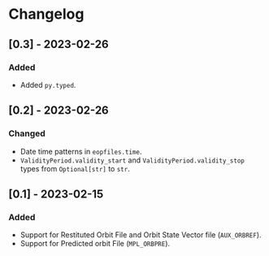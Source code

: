 # Changelog

## [0.3] - 2023-02-26

### Added
- Added `py.typed`.

## [0.2] - 2023-02-26

### Changed
- Date time patterns in `eopfiles.time`.
- `ValidityPeriod.validity_start` and `ValidityPeriod.validity_stop` types from
  `Optional[str]` to `str`.

## [0.1] - 2023-02-15

### Added
- Support for Restituted Orbit File and Orbit State Vector file (`AUX_ORBREF`).
- Support for Predicted orbit File (`MPL_ORBPRE`).
